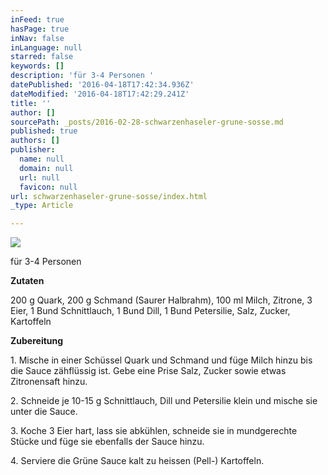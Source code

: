 ```yaml
---
inFeed: true
hasPage: true
inNav: false
inLanguage: null
starred: false
keywords: []
description: 'für 3-4 Personen '
datePublished: '2016-04-18T17:42:34.936Z'
dateModified: '2016-04-18T17:42:29.241Z'
title: ''
author: []
sourcePath: _posts/2016-02-28-schwarzenhaseler-grune-sosse.md
published: true
authors: []
publisher:
  name: null
  domain: null
  url: null
  favicon: null
url: schwarzenhaseler-grune-sosse/index.html
_type: Article

---
```

![](https://the-grid-user-content.s3-us-west-2.amazonaws.com/65a98b3a-5fb1-4d5e-8b4a-95dab1d7fe19.jpg)

für 3-4 Personen 

**Zutaten**

200 g Quark, 200 g Schmand (Saurer Halbrahm), 100 ml Milch, Zitrone, 3 Eier, 1 Bund Schnittlauch, 1 Bund Dill, 1 Bund Petersilie, Salz, Zucker, Kartoffeln 

**Zubereitung**

1\. Mische in einer Schüssel Quark und Schmand und füge Milch hinzu bis die Sauce zähflüssig ist. Gebe eine Prise Salz, Zucker sowie etwas Zitronensaft hinzu. 

2\. Schneide je 10-15 g Schnittlauch, Dill und Petersilie klein und mische sie unter die Sauce. 

3\. Koche 3 Eier hart, lass sie abkühlen, schneide sie in mundgerechte Stücke und füge sie ebenfalls der Sauce hinzu. 

4\. Serviere die Grüne Sauce kalt zu heissen (Pell-) Kartoffeln.